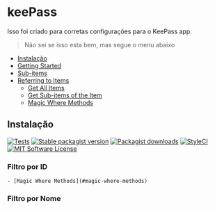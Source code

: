 # keePass
 Isso foi criado para corretas configurações para o KeePass app.

 > Não sei se isso esta bem, mas segue o menu abaixo


 * [Instalação](#Instalação)
* [Getting Started](#getting-started)
* [Sub-items](#sub-items)
* [Referring to Items](#referring-to-items)
	- [Get All Items](#get-all-items)
	- [Get Sub-items of the Item](#get-sub-items-of-the-item)
	- [Magic Where Methods](#magic-where-methods)

## Instalação


[![Tests](https://img.shields.io/github/actions/workflow/status/artkonekt/menu/tests.yml?branch=master&style=flat-square)](https://github.com/artkonekt/menu/actions?query=workflow%3Atests)
[![Stable packagist version](https://img.shields.io/packagist/v/konekt/menu.svg?style=flat-square)](https://packagist.org/packages/konekt/menu)
[![Packagist downloads](https://img.shields.io/packagist/dt/konekt/menu.svg?style=flat-square)](https://packagist.org/packages/konekt/menu)
[![StyleCI](https://styleci.io/repos/94574866/shield?branch=master)](https://styleci.io/repos/94574866)
[![MIT Software License](https://img.shields.io/badge/license-MIT-blue.svg?style=flat-square)](LICENSE.md)



 ### Filtro por ID
	- [Magic Where Methods](#magic-where-methods)



 ### Filtro por Nome



